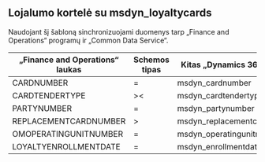 ## <a name="loyalty-card-to-msdyn_loyaltycards"></a>Lojalumo kortelė su msdyn_loyaltycards

Naudojant šį šabloną sinchronizuojami duomenys tarp „Finance and Operations“ programų ir „Common Data Service“.

„Finance and Operations“ laukas | Schemos tipas | Kitas „Dynamics 365” laukas | Numatytoji reikšmė
---|---|---|---
CARDNUMBER | = | msdyn_cardnumber | 
CARDTENDERTYPE | >< | msdyn_cardtendertype | 
PARTYNUMBER | = | msdyn_partynumber | 
REPLACEMENTCARDNUMBER | > | msdyn_replacementcardnumber | 
OMOPERATINGUNITNUMBER | = | msdyn_operatingunitnumber | 
LOYALTYENROLLMENTDATE | = | msdyn_enrollmentdate | 
